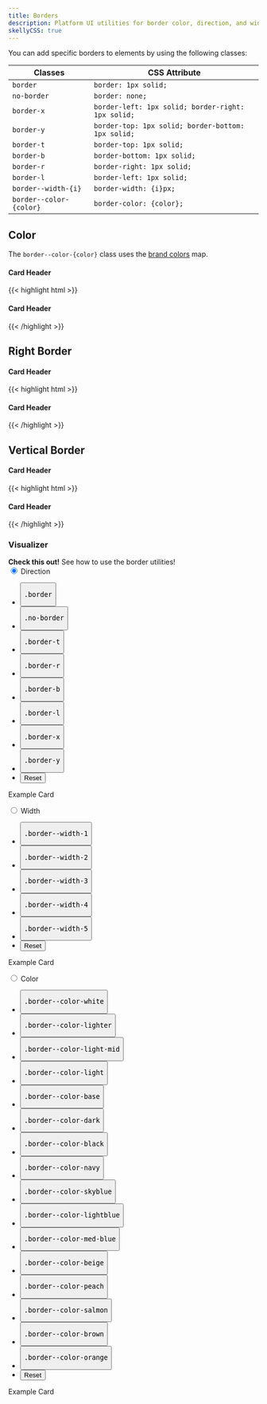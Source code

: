 ```yaml
---
title: Borders
description: Platform UI utilities for border color, direction, and widths.
skellyCSS: true
---
```

You can add specific borders to elements by using the following classes:

<table class="table mb-4">
  <thead>
    <tr>
      <th>Classes</th>
      <th>CSS Attribute</th>
    </tr>
  </thead>
  <tbody>
    <tr>
      <td data-label="Classes"><code>border</code></td>
      <td data-label="CSS Attribute"><code>border: 1px solid;</code></td>
    </tr>
    <tr>
      <td data-label="Classes"><code>no-border</code></td>
      <td data-label="CSS Attribute"><code>border: none;</code></td>
    </tr>
    <tr>
      <td data-label="Classes"><code>border-x</code></td>
      <td data-label="CSS Attribute"><code>border-left: 1px solid; border-right: 1px solid;</code></td>
    </tr>
    <tr>
      <td data-label="Classes"><code>border-y</code></td>
      <td data-label="CSS Attribute"><code>border-top: 1px solid; border-bottom: 1px solid;</code></td>
    </tr>
    <tr>
      <td data-label="Classes"><code>border-t</code></td>
      <td data-label="CSS Attribute"><code>border-top: 1px solid;</code></td>
    </tr>
    <tr>
      <td data-label="Classes"><code>border-b</code></td>
      <td data-label="CSS Attribute"><code>border-bottom: 1px solid;</code></td>
    </tr>
    <tr>
      <td data-label="Classes"><code>border-r</code></td>
      <td data-label="CSS Attribute"><code>border-right: 1px solid;</code></td>
    </tr>
    <tr>
      <td data-label="Classes"><code>border-l</code></td>
      <td data-label="CSS Attribute"><code>border-left: 1px solid;</code></td>
    </tr>
    <tr>
      <td data-label="Classes"><code>border--width-{i}</code></td>
      <td data-label="CSS Attribute"><code>border-width: {i}px;</code></td>
    </tr>
    <tr>
      <td data-label="Classes"><code>border--color-{color}</code></td>
      <td data-label="CSS Attribute"><code>border-color: {color};</code></td>
    </tr>
  </tbody>
</table>

## Color

The `border--color-{color}` class uses the [brand colors](/section-color.html#kssref-color-brandcolors) map.

<div class="block-container">
  <div class="block laptop-up-3">
    <div class="card">
      <h4 class="border-b border--color-navy pb-2 mb-2">Card Header</h4>
      <div class="card__content">
        <p class="skeleton" data-lines="7" role="presentation"></p>
      </div>
    </div>
  </div>
</div>

<div class="mt-4 mb-4">
{{< highlight html >}}
<div class="block-container">
  <div class="block laptop-up-3">
    <div class="card">
      <h4 class="border-b border--color-navy pb-2 mb-2">Card Header</h4>
      <div class="card__content">
        <!-- Card content goes here! -->
      </div>
    </div>
  </div>
</div>
{{< /highlight >}}
</div>


## Right Border
<div class="block-container">
  <div class="block laptop-up-3">
    <div class="card">
      <h4 class="pb-2 mb-2">Card Header</h4>
      <div class="card__content block-container blocks px-3">
        <div class="block block-6 border-r border--color-med-blue">
          <p class="skeleton" data-lines="7"></p>
        </div>
        <div class="block block-6">
          <p class="skeleton" data-lines="7" role="presentation"></p>
        </div>
      </div>
    </div>
  </div>
</div>

<div class="mt-4 mb-4">
{{< highlight html >}}
<div class="block-container">
  <div class="block laptop-up-3">
    <div class="card">
      <h4 class="pb-2 mb-2">Card Header</h4>
      <div class="card__content block-container blocks px-3">
        <div class="block block-6 border-r border--color-med-blue">
          <!-- Card content goes here! -->
        </div>
        <div class="block block-6">
          <!-- Card content goes here! -->
        </div>
      </div>
    </div>
  </div>
</div>
{{< /highlight >}}
</div>


## Vertical Border
<div class="block-container">
  <div class="block laptop-up-3">
    <div class="card">
      <h4 class="border-y border--color-orange py-2 mb-2">Card Header</h4>
      <div class="card__content">
        <p class="skeleton" data-lines="7" role="presentation"></p>
      </div>
    </div>
  </div>
</div>

<div class="mt-4 mb-4">
{{< highlight html >}}
<div class="block-container">
  <div class="block laptop-up-3">
    <div class="card">
      <h4 class="border-y border--color-orange py-2 mb-2">Card Header</h4>
      <div class="card__content">
        <!-- Card content goes here! -->
      </div>
    </div>
  </div>
</div>
{{< /highlight >}}
</div>


<section class="p-0 my-4">
  <h3 class="text--light text--size-md mb-3">Visualizer</h3>
  <div class="linear-gradient inverted px-4 py-3 block-container" 
      data-callout-header="tables tip" 
      data-callout-radius="0 3rem 0 3rem"
      data-gradient-direction="30deg"
      data-gradient-start="midnightblue 20%, purple 40%"
      data-gradient-stop="indigo"
      data-gradient-fallback="indigo">
    <i class="pi-rocket mr-1"></i>
    <strong class="mr-1">Check this out!</strong> 
    See how to use the border utilities!
  </div>
  <div class="tabs my-4">
    <input type="radio" id="flex-wrap" name="tabs" checked>
    <label for="flex-wrap" class="tab">
      Direction
    </label>
    <div class="tab-panel">
      <div class="visualizer block-container p-3 py-4 tablet-up-2 my-4">
        <div class="actions block">
          <ul class="list">
            <li>
              <button class="button" data-example-elements="border">
                <pre>.border</pre>
              </button>
            </li>
            <li>
              <button class="button" data-example-elements="no-border">
                <pre>.no-border</pre>
              </button>
            </li>
            <li>
              <button class="button" data-example-elements="border-t">
                <pre>.border-t</pre>
              </button>
            </li>
            <li>
              <button class="button" data-example-elements="border-r">
                <pre>.border-r</pre>
              </button>
            </li>
            <li>
              <button class="button" data-example-elements="border-b">
                <pre>.border-b</pre>
              </button>
            </li>
            <li>
              <button class="button" data-example-elements="border-l">
                <pre>.border-l</pre>
              </button>
            </li>
            <li>
              <button class="button" data-example-elements="border-x">
                <pre>.border-x</pre>
              </button>
            </li>
            <li>
              <button class="button" data-example-elements="border-y">
                <pre>.border-y</pre>
              </button>
            </li>
            <li>
              <button class="button button--salmon text--white" data-reset="true">
                Reset
              </button>
            </li>
          </ul>
        </div>
        <div class="results rounded-2 block background--dark p-3" data-default-class="block-container flex--center-content">
          <div class="block block-9 h-100 background--white p-3 transition border--color-salmon border--width-5">
            <span class="text--size-md">Example Card</span>
            <p class="skeleton" data-lines="3" role="presentation"></p>
          </div>
        </div>
      </div>
    </div>
    <input type="radio" id="flex-grow" name="tabs">
    <label for="flex-grow" class="tab">
      Width
    </label>
    <div class="tab-panel">
      <div class="visualizer block-container p-3 py-4 tablet-up-2 my-4">
        <div class="actions block">
          <ul class="list">
            <li>
              <button class="button" data-example-elements="border--width-1">
                <pre>.border--width-1</pre>
              </button>
            </li>
            <li>
              <button class="button" data-example-elements="border--width-2">
                <pre>.border--width-2</pre>
              </button>
            </li>
            <li>
              <button class="button" data-example-elements="border--width-3">
                <pre>.border--width-3</pre>
              </button>
            </li>
            <li>
              <button class="button" data-example-elements="border--width-4">
                <pre>.border--width-4</pre>
              </button>
            </li>
            <li>
              <button class="button" data-example-elements="border--width-5">
                <pre>.border--width-5</pre>
              </button>
            </li>
            <li>
              <button class="button button--salmon text--white" data-reset="true">
                Reset
              </button>
            </li>
          </ul>
        </div>
        <div class="results rounded-2 block background--dark p-3" data-default-class="block-container flex--center-content">
          <div class="block block-9 h-100 background--white p-3 transition border border--color-salmon">
            <span class="text--size-md">Example Card</span>
            <p class="skeleton" data-lines="3" role="presentation"></p>
          </div>
        </div>
      </div>
    </div>
    <input type="radio" id="flex-center" name="tabs">
    <label for="flex-center" class="tab">
      Color
    </label>
    <div class="tab-panel">
      <div class="visualizer block-container p-3 py-4 tablet-up-2 my-4">
        <div class="actions block">
          <ul class="list">
            <li>
              <button class="button" data-example-elements="border--color-white">
                <pre>.border--color-white</pre>
              </button>
            </li>
            <li>
              <button class="button" data-example-elements="border--color-lighter">
                <pre>.border--color-lighter</pre>
              </button>
            </li>
            <li>
              <button class="button" data-example-elements="border--color-light-mid">
                <pre>.border--color-light-mid</pre>
              </button>
            </li>
            <li>
              <button class="button" data-example-elements="border--color-light">
                <pre>.border--color-light</pre>
              </button>
            </li>
            <li>
              <button class="button" data-example-elements="border--color-base">
                <pre>.border--color-base</pre>
              </button>
            </li>
            <li>
              <button class="button" data-example-elements="border--color-dark">
                <pre>.border--color-dark</pre>
              </button>
            </li>
            <li>
              <button class="button" data-example-elements="border--color-black">
                <pre>.border--color-black</pre>
              </button>
            </li>
            <li>
              <button class="button" data-example-elements="border--color-navy">
                <pre>.border--color-navy</pre>
              </button>
            </li>
            <li>
              <button class="button" data-example-elements="border--color-skyblue">
                <pre>.border--color-skyblue</pre>
              </button>
            </li>
            <li>
              <button class="button" data-example-elements="border--color-lightblue">
                <pre>.border--color-lightblue</pre>
              </button>
            </li>
            <li>
              <button class="button" data-example-elements="border--color-med-blue">
                <pre>.border--color-med-blue</pre>
              </button>
            </li>
            <li>
              <button class="button" data-example-elements="border--color-beige">
                <pre>.border--color-beige</pre>
              </button>
            </li>
            <li>
              <button class="button" data-example-elements="border--color-peach">
                <pre>.border--color-peach</pre>
              </button>
            </li>
            <li>
              <button class="button" data-example-elements="border--color-salmon">
                <pre>.border--color-salmon</pre>
              </button>
            </li>
            <li>
              <button class="button" data-example-elements="border--color-brown">
                <pre>.border--color-brown</pre>
              </button>
            </li>
            <li>
              <button class="button" data-example-elements="border--color-orange">
                <pre>.border--color-orange</pre>
              </button>
            </li>
            <li>
              <button class="button button--salmon text--white" data-reset="true">
                Reset
              </button>
            </li>
          </ul>
        </div>
        <div class="results rounded-2 block background--dark p-3" data-default-class="block-container flex--center-content">
          <div class="block block-9 h-100 card transition border--width-5">
            <span class="text--size-md">Example Card</span>
            <p class="skeleton" data-lines="3" role="presentation"></p>
          </div>
        </div>
      </div>
    </div>
  </div>
</section>